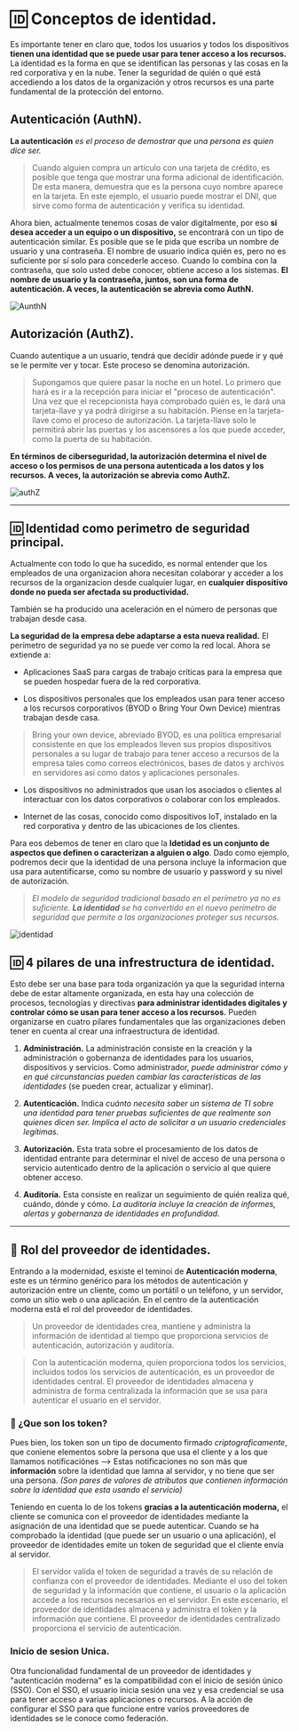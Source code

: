 # 🆔 Conceptos de identidad.

Es importante tener en claro que, todos los usuarios y todos los dispositivos **tienen una identidad que se puede usar para tener acceso a los recursos.** La identidad es la forma en que se identifican las personas y las cosas en la red corporativa y en la nube. Tener la seguridad de quién o qué está accediendo a los datos de la organización y otros recursos es una parte fundamental de la protección del entorno.

## Autenticación (AuthN).

**La autenticación** _es el proceso de demostrar que una persona es quien dice ser._ 

> Cuando alguien compra un artículo con una tarjeta de crédito, es posible que tenga que mostrar una forma adicional de identificación. De esta manera, demuestra que es la persona cuyo nombre aparece en la tarjeta. En este ejemplo, el usuario puede mostrar el DNI, que sirve como forma de autenticación y verifica su identidad.

Ahora bien, actualmente tenemos cosas de valor digitalmente, por eso **si desea acceder a un equipo o un dispositivo,** se encontrará con un tipo de autenticación similar. Es posible que se le pida que escriba un nombre de usuario y una contraseña. El nombre de usuario indica quién es, pero no es suficiente por sí solo para concederle acceso. Cuando lo combina con la contraseña, que solo usted debe conocer, obtiene acceso a los sistemas. **El nombre de usuario y la contraseña, juntos, son una forma de autenticación. A veces, la autenticación se abrevia como AuthN.**

![AunthN](https://dinahosting.com/blog/cont/uploads/2019/10/autenticacion2pasos-scaled.jpg)

## Autorización (AuthZ).

Cuando autentique a un usuario, tendrá que decidir adónde puede ir y qué se le permite ver y tocar. Este proceso se denomina autorización.

> Supongamos que quiere pasar la noche en un hotel. Lo primero que hará es ir a la recepción para iniciar el "proceso de autenticación". Una vez que el recepcionista haya comprobado quién es, le dará una tarjeta-llave y ya podrá dirigirse a su habitación. Piense en la tarjeta-llave como el proceso de autorización. La tarjeta-llave solo le permitirá abrir las puertas y los ascensores a los que puede acceder, como la puerta de su habitación.

**En términos de ciberseguridad, la autorización determina el nivel de acceso o los permisos de una persona autenticada a los datos y los recursos. A veces, la autorización se abrevia como AuthZ.**

![authZ](https://www.albertcoronado.com/wp-content/uploads/2019/08/permisos-ciberseguridad-liferay.jpg)

---

## 🆔 Identidad como perimetro de seguridad principal.

Actualmente con todo lo que ha sucedido, es normal entender que los empleados de una organizacion ahora necesitan colaborar y acceder a los recursos de la organizacion desde cualquier lugar, en **cualquier dispositivo donde no pueda ser afectada su productividad.**

 También se ha producido una aceleración en el número de personas que trabajan desde casa. 

 **La seguridad de la empresa debe adaptarse a esta nueva realidad.** El perímetro de seguridad ya no se puede ver como la red local. Ahora se extiende a:

- Aplicaciones SaaS para cargas de trabajo críticas para la empresa que se pueden hospedar fuera de la red corporativa.

- Los dispositivos personales que los empleados usan para tener acceso a los recursos corporativos (BYOD o Bring Your Own Device) mientras trabajan desde casa.

> Bring your own device, abreviado BYOD, es una política empresarial consistente en que los empleados lleven sus propios dispositivos personales a su lugar de trabajo para tener acceso a recursos de la empresa tales como correos electrónicos, bases de datos y archivos en servidores así como datos y aplicaciones personales.

- Los dispositivos no administrados que usan los asociados o clientes al interactuar con los datos corporativos o colaborar con los empleados.

- Internet de las cosas, conocido como dispositivos IoT, instalado en la red corporativa y dentro de las ubicaciones de los clientes.

Para eos debemos de tener en claro que la **Idetidad es un conjunto de aspectos que definen o caracterizan a alguien o algo**. Dado como ejemplo, podremos decir que la identidad de una persona incluye la informacion que usa para autentificarse, como su nombre de usuario y password y su nivel de autorización.

> _El modelo de seguridad tradicional basado en el perímetro ya no es suficiente. **La identidad** se ha convertido en el nuevo perímetro de seguridad que permite a las organizaciones proteger sus recursos._

![identidad](https://docs.microsoft.com/es-es/learn/wwl-sci/describe-identity-principles-concepts/media/3-identity-new-security-perimeter.png)

## 🆔 4 pilares de una infrestructura de identidad.

Esto debe ser una base para toda organización ya que la seguridad interna debe de estar altamente organizada, en esta hay una colección de procesos, tecnologías y directivas **para administrar identidades digitales y controlar cómo se usan para tener acceso a los recursos.** Pueden organizarse en cuatro pilares fundamentales que las organizaciones deben tener en cuenta al crear una infraestructura de identidad.

1. **Administración.** La administración consiste en la creación y la administración o gobernanza de identidades para los usuarios, dispositivos y servicios. Como administrador, _puede administrar cómo y en qué circunstancias pueden cambiar las características de las identidades_ (se pueden crear, actualizar y eliminar).

2. **Autenticación.** Indica _cuánto necesita saber un sistema de TI sobre una identidad para tener pruebas suficientes de que realmente son quienes dicen ser. Implica el acto de solicitar a un usuario credenciales legítimas._

3. **Autorización.** Esta trata sobre el procesamiento de los datos de identidad entrante para determinar el nivel de acceso de una persona o servicio autenticado dentro de la aplicación o servicio al que quiere obtener acceso.

4. **Auditoría.** Esta consiste en realizar un seguimiento de quién realiza qué, cuándo, dónde y cómo. _La auditoría incluye la creación de informes, alertas y gobernanza de identidades en profundidad._

---

## 📇 Rol del proveedor de identidades.

Entrando a la modernidad, esxiste el teminoi de **Autenticación moderna**, este es un término genérico para los métodos de autenticación y autorización entre un cliente, como un portátil o un teléfono, y un servidor, como un sitio web o una aplicación. En el centro de la autenticación moderna está el rol del proveedor de identidades. 

> Un proveedor de identidades crea, mantiene y administra la información de identidad al tiempo que proporciona servicios de autenticación, autorización y auditoría.

> Con la autenticación moderna, quien proporciona todos los servicios, incluidos todos los servicios de autenticación, es un proveedor de identidades central. El proveedor de identidades almacena y administra de forma centralizada la información que se usa para autenticar el usuario en el servidor.

### 🤔 ¿Que son los token?

Pues bien, los token son un tipo  de documento firmado *criptograficamente*, que coniene elementos sobre la persona que usa el cliente y a los que llamamos notificaciónes --> Estas notificaciones no son más que **información** sobre la identidad que lamna al servidor, y no tiene que ser una persona. _(Son pares de valores de atributos que contienen información sobre la identidad que esta usando el servicio)_

Teniendo en cuenta lo de los tokens **gracias a la autenticación moderna,** el cliente se comunica con el proveedor de identidades mediante la asignación de una identidad que se puede autenticar. Cuando se ha comprobado la identidad (que puede ser un usuario o una aplicación), el proveedor de identidades emite un token de seguridad que el cliente envía al servidor.

> El servidor valida el token de seguridad a través de su relación de confianza con el proveedor de identidades. Mediante el uso del token de seguridad y la información que contiene, el usuario o la aplicación accede a los recursos necesarios en el servidor. En este escenario, el proveedor de identidades almacena y administra el token y la información que contiene. El proveedor de identidades centralizado proporciona el servicio de autenticación.

### Inicio de sesion Unica.

Otra funcionalidad fundamental de un proveedor de identidades y "autenticación moderna" es la compatibilidad con el inicio de sesión único (SSO). Con el SSO, el usuario inicia sesión una vez y esa credencial se usa para tener acceso a varias aplicaciones o recursos. A la acción de configurar el SSO para que funcione entre varios proveedores de identidades se le conoce como federación.